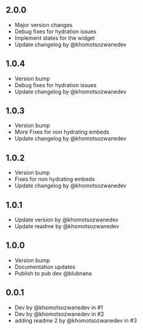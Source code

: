 ## 2.0.0
- Major version changes
- Debug fixes for hydration issues
- Implement states for the widget
- Update changelog by @khomotsozwanedev

## 1.0.4
- Version bump
- Debug fixes for hydration issues
- Update changelog by @khomotsozwanedev

## 1.0.3
- Version bump
- More Fixes for non hydrating embeds
- Update changelog by @khomotsozwanedev

## 1.0.2
- Version bump
- Fixes for non hydrating embeds
- Update changelog by @khomotsozwanedev

## 1.0.1
- Update version by @khomotsozwanedev
- Update readme by @khomotsozwanedev

## 1.0.0
- Version bump
- Documentation updates
- Publish to pub dev @blubnana

## 0.0.1
- Dev by @khomotsozwanedev in #1
- Dev by @khomotsozwanedev in #2
- adding readme 2 by @khomotsozwanedev in #3
